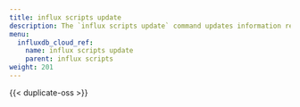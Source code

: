 ```yaml
---
title: influx scripts update
description: The `influx scripts update` command updates information related to an invokable script in InfluxDB.
menu:
  influxdb_cloud_ref:
    name: influx scripts update
    parent: influx scripts
weight: 201
---
```


{{< duplicate-oss >}}

